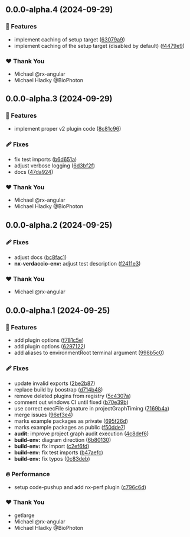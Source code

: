 ## 0.0.0-alpha.4 (2024-09-29)


### 🚀 Features

- implement caching of setup target ([63079a9](https://github.com/push-based/-nx-verdaccio-e2e-setup/commit/63079a9))
- implement caching of the setup target (disabled by default) ([f4479e9](https://github.com/push-based/-nx-verdaccio-e2e-setup/commit/f4479e9))

### ❤️  Thank You

- Michael @rx-angular
- Michael Hladky @BioPhoton

## 0.0.0-alpha.3 (2024-09-29)


### 🚀 Features

- implement proper v2 plugin code ([8c81c96](https://github.com/push-based/-nx-verdaccio-e2e-setup/commit/8c81c96))

### 🩹 Fixes

- fix test imports ([b6d651a](https://github.com/push-based/-nx-verdaccio-e2e-setup/commit/b6d651a))
- adjust verbose logging ([6d3bf2f](https://github.com/push-based/-nx-verdaccio-e2e-setup/commit/6d3bf2f))
- docs ([47da924](https://github.com/push-based/-nx-verdaccio-e2e-setup/commit/47da924))

### ❤️  Thank You

- Michael @rx-angular
- Michael Hladky @BioPhoton

## 0.0.0-alpha.2 (2024-09-25)


### 🩹 Fixes

- adjust docs ([bc8fac1](https://github.com/push-based/-nx-verdaccio-e2e-setup/commit/bc8fac1))
- **nx-verdaccio-env:** adjust test description ([f2411e3](https://github.com/push-based/-nx-verdaccio-e2e-setup/commit/f2411e3))

### ❤️  Thank You

- Michael @rx-angular

## 0.0.0-alpha.1 (2024-09-25)


### 🚀 Features

- add plugin options ([f781c5e](https://github.com/push-based/-nx-verdaccio-e2e-setup/commit/f781c5e))
- add plugin options ([6297122](https://github.com/push-based/-nx-verdaccio-e2e-setup/commit/6297122))
- add aliases to environmentRoot terminal argument ([998b5c0](https://github.com/push-based/-nx-verdaccio-e2e-setup/commit/998b5c0))

### 🩹 Fixes

- update invalid exports ([2be2b87](https://github.com/push-based/-nx-verdaccio-e2e-setup/commit/2be2b87))
- replace build by boostrap ([d714b48](https://github.com/push-based/-nx-verdaccio-e2e-setup/commit/d714b48))
- remove deleted plugins from registry ([5c4307a](https://github.com/push-based/-nx-verdaccio-e2e-setup/commit/5c4307a))
- comment out windows CI until fixed ([b70e39b](https://github.com/push-based/-nx-verdaccio-e2e-setup/commit/b70e39b))
- use correct execFile signature in projectGraphTiming ([7169b4a](https://github.com/push-based/-nx-verdaccio-e2e-setup/commit/7169b4a))
- merge issues ([96ef3e4](https://github.com/push-based/-nx-verdaccio-e2e-setup/commit/96ef3e4))
- marks example packages as private ([695f26d](https://github.com/push-based/-nx-verdaccio-e2e-setup/commit/695f26d))
- marks example packages as public ([f50dde7](https://github.com/push-based/-nx-verdaccio-e2e-setup/commit/f50dde7))
- **audit:** improve project graph audit execution ([4c8def6](https://github.com/push-based/-nx-verdaccio-e2e-setup/commit/4c8def6))
- **build-env:** diagram direction ([6b80130](https://github.com/push-based/-nx-verdaccio-e2e-setup/commit/6b80130))
- **build-env:** fix import ([c2ef6fd](https://github.com/push-based/-nx-verdaccio-e2e-setup/commit/c2ef6fd))
- **build-env:** fix test imports ([b47aefc](https://github.com/push-based/-nx-verdaccio-e2e-setup/commit/b47aefc))
- **build-env:** fix typos ([0c83deb](https://github.com/push-based/-nx-verdaccio-e2e-setup/commit/0c83deb))

### 🔥 Performance

- setup code-pushup and add nx-perf plugin ([c796c6d](https://github.com/push-based/-nx-verdaccio-e2e-setup/commit/c796c6d))

### ❤️  Thank You

- getlarge
- Michael @rx-angular
- Michael Hladky @BioPhoton